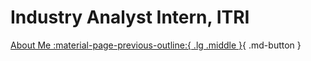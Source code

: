 # Industry Analyst Intern, ITRI

[About Me :material-page-previous-outline:{ .lg .middle }](../index.md){ .md-button }